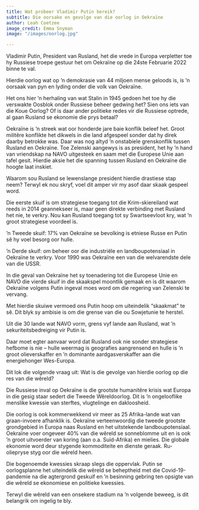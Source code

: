 ```yaml
---
title: Wat probeer Vladimir Putin bereik?
subtitle: Die oorsake en gevolge van die oorlog in Oekraïne
author: Leah Coetzee
image_credit: Emma Snyman
image: "/images/oorlog.jpg"

---
```

Vladimir Putin, President van Rusland, het die vrede in Europa verpletter toe hy Russiese troepe gestuur het om Oekraïne op die 24ste Februarie 2022 binne te val.

Hierdie oorlog wat op ’n demokrasie van 44 miljoen mense geloods is, is ’n oorsaak van pyn en lyding onder die volk van Oekraïne.

Het ons hier ’n herhaling van wat Stalin in 1945 gedoen het toe hy die verswakte Oosblok onder Russiese beheer gedwing het? Sien ons iets van die Koue Oorlog? Of is daar ander politieke redes vir die Russiese optrede, al gaan Rusland se ekonomie die prys betaal?

Oekraïne is ’n streek wat oor honderde jare baie konflik beleef het. Groot militêre konflikte het dikwels in die land afgespeel sonder dat hy direk daarby betrokke was. Daar was nog altyd ’n onstabiele grenskonflik tussen Rusland en Oekraïne. Toe Zelenski aangewys is as president, het hy ’n hand van vriendskap na NAVO uitgesteek en saam met die Europese Unie aan tafel gesit. Hierdie aksie het die spanning tussen Rusland en Oekraïne die hoogte laat inskiet.

Waarom sou Rusland se lewenslange president hierdie drastiese stap neem? Terwyl ek nou skryf, voel dit amper vir my asof daar skaak gespeel word.

Die eerste skuif is om strategiese toegang tot die Krim-skiereiland wat reeds in 2014 geannekseer is, maar geen direkte verbinding met Rusland het nie, te verkry. Nou kan Rusland toegang tot sy Swartseevloot kry, wat ’n groot strategiese voordeel is.

’n Tweede skuif: 17% van Oekraïne se bevolking is etniese Russe en Putin sê hy voel besorg oor hulle.

’n Derde skuif: om beheer oor die industriële en landboupotensiaal in Oekraïne te verkry. Voor 1990 was Oekraïne een van die welvarendste dele van die USSR.

In die geval van Oekraïne het sy toenadering tot die Europese Unie en NAVO die vierde skuif in die skaakspel moontlik gemaak en is dit waarom Oekraïne volgens Putin ingeval moes word om die regering van Zelenski te vervang.

Met hierdie skuiwe vermoed ons Putin hoop om uiteindelik “skaakmat” te sê. Dit blyk sy ambisie is om die grense van die ou Sowjetunie te herstel.

Uit die 30 lande wat NAVO vorm, grens vyf lande aan Rusland, wat ’n sekuriteitsbedreiging vir Putin is.

Daar moet egter aanvaar word dat Rusland ook nie sonder strategiese hefbome is nie – hulle weermag is geografies aangrensend en hulle is ’n groot olieverskaffer en ’n dominante aardgasverskaffer aan die energiehonger Wes-Europa.

Dit lok die volgende vraag uit: Wat is die gevolge van hierdie oorlog op die res van die wêreld?

Die Russiese inval op Oekraïne is die grootste humanitêre krisis wat Europa in die gesig staar sedert die Tweede Wêreldoorlog. Dit is ’n ongelooflike menslike kwessie van sterftes, vlugtelinge en dakloosheid.

Die oorlog is ook kommerwekkend vir meer as 25 Afrika-lande wat van graan-invoere afhanklik is. Oekraïne verteenwoordig die tweede grootste grondgebied in Europa naas Rusland en het uitstekende landboupotensiaal. Oekraïne voer ongeveer 40% van die wêreld se sonneblomme uit en is ook ’n groot uitvoerder van koring (aan o.a. Suid-Afrika) en mielies. Die globale ekonomie word deur stygende kommoditeite en dienste geraak. Ru-oliepryse styg oor die wêreld heen.

Die bogenoemde kwessies skraap slegs die oppervlak. Putin se oorlogsplanne het uiteindelik die wêreld se beheptheid met die Covid-19-pandemie na die agtergrond geskuif en ’n besinning gebring ten opsigte van die wêreld se ekonomiese en politieke kwessies.

Terwyl die wêreld van een onsekere stadium na ’n volgende beweeg, is dit belangrik om ingelig te bly.